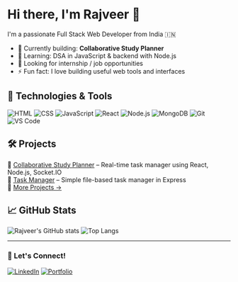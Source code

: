 # Hi there, I'm Rajveer 👋

I'm a passionate Full Stack Web Developer from India 🇮🇳

- 🔭 Currently building: **Collaborative Study Planner**
- 🌱 Learning: DSA in JavaScript & backend with Node.js
- 💼 Looking for internship / job opportunities
- ⚡ Fun fact: I love building useful web tools and interfaces

## 🚀 Technologies & Tools

![HTML](https://img.shields.io/badge/-HTML5-E34F26?logo=html5&logoColor=white&style=flat)
![CSS](https://img.shields.io/badge/-CSS3-1572B6?logo=css3&logoColor=white&style=flat)
![JavaScript](https://img.shields.io/badge/-JavaScript-F7DF1E?logo=javascript&logoColor=black&style=flat)
![React](https://img.shields.io/badge/-React-20232A?logo=react&logoColor=61DAFB&style=flat)
![Node.js](https://img.shields.io/badge/-Node.js-339933?logo=node.js&logoColor=white&style=flat)
![MongoDB](https://img.shields.io/badge/-MongoDB-47A248?logo=mongodb&logoColor=white&style=flat)
![Git](https://img.shields.io/badge/-Git-F05032?logo=git&logoColor=white&style=flat)
![VS Code](https://img.shields.io/badge/-VSCode-007ACC?logo=visual-studio-code&logoColor=white&style=flat)

## 🛠️ Projects

🔹 [Collaborative Study Planner](https://github.com/rajveersinghpanwar/study-planner) – Real-time task manager using React, Node.js, Socket.IO  
🔹 [Task Manager](https://github.com/rajveersinghpanwar/task-manager) – Simple file-based task manager in Express  
🔹 [More Projects →](https://github.com/rajveersinghpanwar?tab=repositories)

## 📈 GitHub Stats

![Rajveer's GitHub stats](https://github-readme-stats.vercel.app/api?username=rajveersinghpanwar&show_icons=true&theme=tokyonight)
![Top Langs](https://github-readme-stats.vercel.app/api/top-langs/?username=rajveersinghpanwar&layout=compact&theme=tokyonight)

---

### 🤝 Let's Connect!

[![LinkedIn](https://img.shields.io/badge/-LinkedIn-0077B5?logo=linkedin&logoColor=white)](https://www.linkedin.com/in/rajveersinghpanwar/)
[![Portfolio](https://img.shields.io/badge/-Portfolio-24292E?logo=github&logoColor=white)](https://your-portfolio-link.com)
